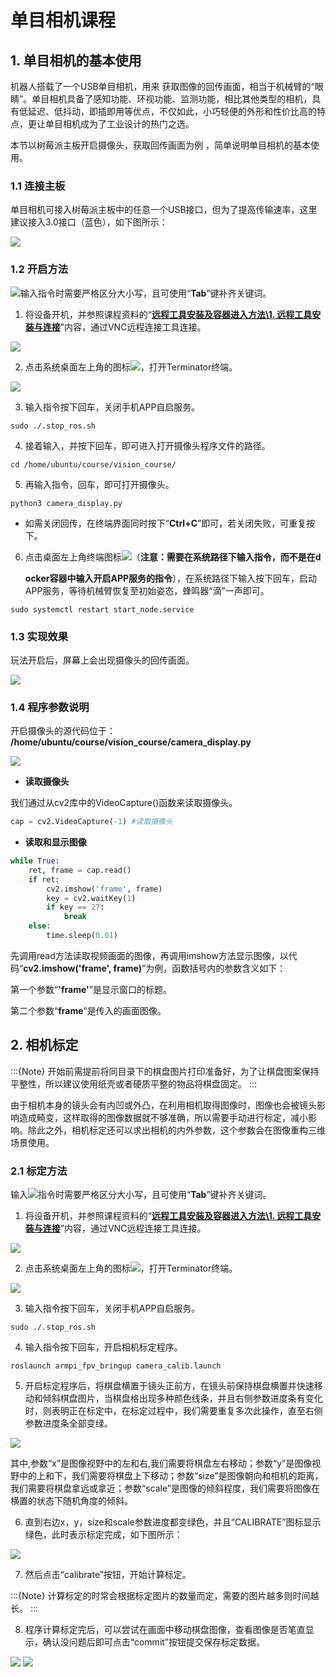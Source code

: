 # 单目相机课程

## 1. 单目相机的基本使用

机器人搭载了一个USB单目相机，用来 获取图像的回传画面，相当于机械臂的“眼睛”。单目相机具备了感知功能、环视功能、监测功能，相比其他类型的相机，具有低延迟、低抖动，即插即用等优点，不仅如此，小巧轻便的外形和性价比高的特点，更让单目相机成为了工业设计的热门之选。

本节以树莓派主板开启摄像头，获取回传画面为例 ，简单说明单目相机的基本使用。

### 1.1 连接主板

单目相机可接入树莓派主板中的任意一个USB接口，但为了提高传输速率，这里建议接入3.0接口（蓝色），如下图所示：

<img src="../_static/media/12.monocular_camera_lesson/1.1/image1.jpeg"   />

### 1.2 开启方法

<img src="../_static/media/12.monocular_camera_lesson/1.1/image2.png"  />输入指令时需要严格区分大小写，且可使用“**Tab**”键补齐关键词。

1. 将设备开机，并参照课程资料的“**[远程工具安装及容器进入方法\1. 远程工具安装与连接]()**”内容，通过VNC远程连接工具连接。

<img src="../_static/media/12.monocular_camera_lesson/1.1/image3.png"  />

2. 点击系统桌面左上角的图标<img src="../_static/media/12.monocular_camera_lesson/1.1/image4.png"  />，打开Terminator终端。

<img src="../_static/media/12.monocular_camera_lesson/1.1/image5.png"  />

3. 输入指令按下回车，关闭手机APP自启服务。

```commandline
sudo ./.stop_ros.sh
```

4.  接着输入，并按下回车，即可进入打开摄像头程序文件的路径。

```commandline
cd /home/ubuntu/course/vision_course/
```

 5. 再输入指令，回车，即可打开摄像头。

```commandline
python3 camera_display.py
```

- 如需关闭回传，在终端界面同时按下“**Ctrl+C**”即可，若关闭失败，可重复按下。

6. 点击桌面左上角终端图标<img src="../_static/media/12.monocular_camera_lesson/1.1/image9.png"  />（**注意：需要在系统路径下输入指令，而不是在d**

   **ocker容器中输入开启APP服务的指令**），在系统路径下输入按下回车，启动APP服务，等待机械臂恢复至初始姿态，蜂鸣器“滴”一声即可。

```commandline
sudo systemctl restart start_node.service
```

### 1.3 实现效果

玩法开启后，屏幕上会出现摄像头的回传画面。

<img src="../_static/media/12.monocular_camera_lesson/1.1/image11.png"   />

### 1.4 程序参数说明

开启摄像头的源代码位于： **/home/ubuntu/course/vision_course/camera_display.py**

<img src="../_static/media/12.monocular_camera_lesson/1.1/image12.png"  />

- **读取摄像头**

我们通过从cv2库中的VideoCapture()函数来读取摄像头。

```py
cap = cv2.VideoCapture(-1) #读取摄像头
```

- **读取和显示图像**

```py
while True:
    ret, frame = cap.read()
    if ret:
        cv2.imshow('frame', frame)
        key = cv2.waitKey(1)
        if key == 27:
            break
    else:
        time.sleep(0.01)
```

先调用read方法读取视频画面的图像，再调用imshow方法显示图像，以代码“**cv2.imshow('frame', frame)**”为例，函数括号内的参数含义如下：

第一个参数“**'frame'**”是显示窗口的标题。

第二个参数“**frame**”是传入的画面图像。

## 2. 相机标定

:::{Note}
开始前需提前将同目录下的棋盘图片打印准备好，为了让棋盘图案保持平整性，所以建议使用纸壳或者硬质平整的物品将棋盘固定。
:::

由于相机本身的镜头会有内凹或外凸，在利用相机取得图像时，图像也会被镜头影响造成畸变，这样取得的图像数据就不够准确，所以需要手动进行标定，减小影响。除此之外，相机标定还可以求出相机的内外参数，这个参数会在图像重构三维场景使用。

### 2.1 标定方法

输入<img src="../_static/media/12.monocular_camera_lesson/2.1/image1.png"  />指令时需要严格区分大小写，且可使用“**Tab**”键补齐关键词。

1)  将设备开机，并参照课程资料的“**[远程工具安装及容器进入方法\1. 远程工具安装与连接]()**”内容，通过VNC远程连接工具连接。

<img src="../_static/media/12.monocular_camera_lesson/2.1/image2.png"  />

2)  点击系统桌面左上角的图标<img src="../_static/media/12.monocular_camera_lesson/2.1/image3.png"  />，打开Terminator终端。

<img src="../_static/media/12.monocular_camera_lesson/2.1/image4.png"  />

3)  输入指令按下回车，关闭手机APP自启服务。

```commandline
sudo ./.stop_ros.sh
```

4)  输入指令按下回车，开启相机标定程序。


```commandline
roslaunch armpi_fpv_bringup camera_calib.launch
```

5. 开启标定程序后，将棋盘横置于镜头正前方，在镜头前保持棋盘横置并快速移动和倾斜棋盘图片，当棋盘格出现多种颜色线条，并且右侧参数进度条有变化时，则表明正在标定中，在标定过程中，我们需要重复多次此操作，直至右侧参数进度条全部变绿。

<img src="../_static/media/12.monocular_camera_lesson/2.1/image7.png"  />

其中,参数“x”是图像视野中的左和右,我们需要将棋盘左右移动；参数“y”是图像视野中的上和下，我们需要将棋盘上下移动；参数“size”是图像朝向和相机的距离，我们需要将棋盘拿远或拿近；参数“scale”是图像的倾斜程度，我们需要将图像在横置的状态下随机角度的倾斜。

6. 直到右边x，y，size和scale参数进度都变绿色，并且“CALIBRATE”图标显示绿色，此时表示标定完成，如下图所示：

<img src="../_static/media/12.monocular_camera_lesson/2.1/image8.png"  />

7. 然后点击“calibrate”按钮，开始计算标定。

:::{Note}
计算标定的时常会根据标定图片的数量而定，需要的图片越多则时间越长。
:::

8. 程序计算标定完后，可以尝试在画面中移动棋盘图像，查看图像是否笔直显示，确认没问题后即可点击“commit”按钮提交保存标定数据。

<img src="../_static/media/12.monocular_camera_lesson/2.1/image9.png"  />

<img src="../_static/media/12.monocular_camera_lesson/2.1/image10.png"  />
